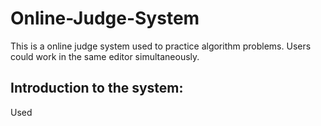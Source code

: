 # Online-Judge-System
This is a online judge system used to practice algorithm problems. Users could work in the same editor simultaneously.

## Introduction to the system:

Used 
